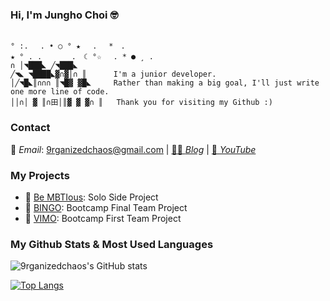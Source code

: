 
### Hi, I'm Jungho Choi 🤓
```

° :.　 . • ○ ° ★　 .　 *　.
★ ° . .　　　　.　☾ °☆　 . * ● ¸ .
∩ │◥███◣ ╱◥███◣        
╱◥◣ ◥████◣▓∩▓│∩ ║      I'm a junior developer.
│╱◥█◣║∩∩∩ ║◥█▓ ▓█◣     Rather than making a big goal, I'll just write one more line of code.
││∩│ ▓ ║∩田│║▓ ▓ ▓∩ ║   Thank you for visiting my Github :)

```


### Contact

📩 *Email*: 9rganizedchaos@gmail.com | [✍🏼  *Blog*](https://velog.io/@9rganizedchaos) | [🎥 *YouTube*](https://www.youtube.com/channel/UC9t_pFspie5VR0qjkw14G3g/videos)

### My Projects
- 🔮 [Be MBTIous](https://be.mbtious.net): Solo Side Project
- 🐶 [BINGO](https://ibingo.link): Bootcamp Final Team Project 
- 📝 [VIMO](https://vimo.link): Bootcamp First Team Project

### My Github Stats & Most Used Languages

![9rganizedchaos's GitHub stats](https://github-readme-stats.vercel.app/api?username=9rganizedchaos&show_icons=true&theme=solarized-light)

[![Top Langs](https://github-readme-stats.vercel.app/api/top-langs/?username=9rganizedchaos&layout=compact&theme=solarized-light&langs_count=6)](https://github.com/anuraghazra/github-readme-stats)
